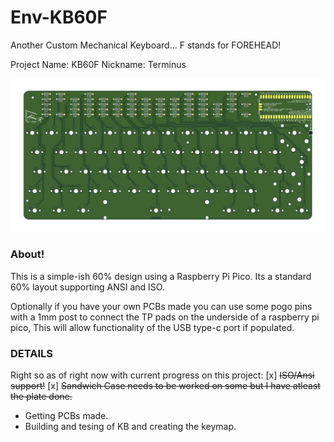 # Env-KB60F
 Another Custom Mechanical Keyboard... F stands for FOREHEAD!

 Project Name: KB60F
 Nickname: Terminus

![PCBShot](Env-KB60F.png)


### About!
This is a simple-ish 60% design using a Raspberry Pi Pico. Its a standard 60% layout supporting ANSI and ISO.

Optionally if you have your own PCBs made you can use some pogo pins with a 1mm post to connect the TP pads on the underside of a raspberry pi pico, This will allow functionality of the USB type-c port if populated.


### DETAILS
Right so as of right now with current progress on this project:
[x] ~~ISO/Ansi support!~~
[x] ~~Sandwich Case needs to be worked on some but I have atleast the plate done.~~

- Getting PCBs made.
- Building and tesing of KB and creating the keymap.

